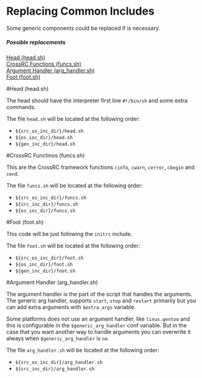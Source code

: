 Replacing Common Includes
=========================

Some generic components could be replaced if is necessary.

##### Possible replacements
[Head (head.sh)](#head)  
[CrossRC Functions (funcs.sh)](#funcs)  
[Argument Handler (arg_handler.sh)](#arghandler)  
[Foot (foot.sh)](#foot)  

<a name="head"/>
#Head (head.sh)

The head should have the interpreter first line `#!/bin/sh` and some extra
commands.

The file `head.sh` will be located at the following order:

- `${src_os_inc_dir}/head.sh`
- `${os_inc_dir}/head.sh`
- `${gen_inc_dir}/head.sh`

<a name="funcs"/>
#CrossRC Functinos (funcs.sh)

This are the CrossRC framework functions `cinfo`, `cwarn`, `cerror`,
`cbegin` and `cend`.

The file `funcs.sh` will be located at the following order:

- `${src_os_inc_dir}/funcs.sh`
- `${src_inc_dir}/funcs.sh`
- `${os_inc_dir}/funcs.sh` 

<a name="foot"/>
#Foot (foot.sh)

This code will be just following the `initrc` include.

The file `foot.sh` will be located at the following order:

- `${src_os_inc_dir}/foot.sh`
- `${os_inc_dir}/foot.sh`
- `${gen_inc_dir}/foot.sh` 

<a name="arghandler"/>
#Argument Handler (arg_handler.sh)

The argument handler is the part of the script that handles the arguments. The generic arg handler, supports `start`, `stop` and `restart` primarily but you can add extra arguments with `$extra_args` variable.

Some platforms does not use an argument handler, like `linux.gentoo` and
this is configurable in the `$generic_arg_handler` conf variable. But in the
case that you want another way to handle arguments you can overwrite it
always when `$generic_arg_handler` is `no`.

The file `arg_handler.sh` will be located at the following order:

- `${src_os_inc_dir}/arg_handler.sh`
- `${src_inc_dir}/arg_handler.sh`